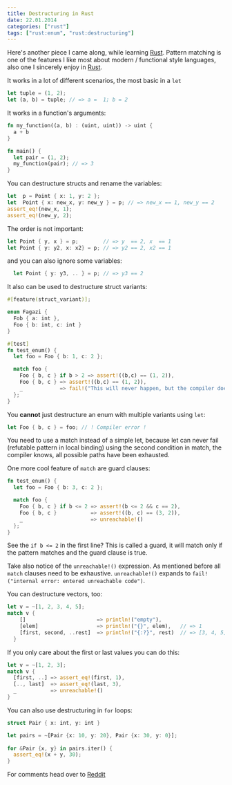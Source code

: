 ```yaml
---
title: Destructuring in Rust
date: 22.01.2014
categories: ["rust"]
tags: ["rust:enum", "rust:destructuring"]
---
```

Here's another piece I came along, while learning [Rust](http://rust-lang.org).
Pattern matching is one of the features I like most about modern / functional style languages, also one I sincerely enjoy in [Rust](http://rust-lang.org).

It works in a lot of different scenarios, the most basic in a `let`

```rust
let tuple = (1, 2);
let (a, b) = tuple; // => a =  1; b = 2
```

It works in a function's arguments:

```rust
fn my_function((a, b) : (uint, uint)) -> uint {
  a + b
}

fn main() {
  let pair = (1, 2);
  my_function(pair); // => 3
}
```

You can destructure structs and rename the variables:

```rust
let  p = Point { x: 1, y: 2 };
let  Point { x: new_x, y: new_y } = p; // => new_x == 1, new_y == 2
assert_eq!(new_x, 1);
assert_eq!(new_y, 2);
```

The order is not important:

```rust
let Point { y, x } = p;        // => y  == 2, x  == 1
let Point { y: y2, x: x2} = p; // => y2 == 2, x2 == 1
```

and you can also ignore some variables:

```rust
  let Point { y: y3, .. } = p; // => y3 == 2
```


It also can be used to destructure struct variants:

```rust
#[feature(struct_variant)];

enum Fagazi {
  Fob { a: int },
  Foo { b: int, c: int }
}

#[test]
fn test_enum() {
  let foo = Foo { b: 1, c: 2 };

  match foo {
    Foo { b, c } if b > 2 => assert!((b,c) == (1, 2)),
    Foo { b, c } => assert!((b,c) == (1, 2)),
    _            => fail!("This will never happen, but the compiler doesn't know")
  };
}
```

You __cannot__ just destructure an enum with multiple variants using `let`:

```rust
let Foo { b, c } = foo; // ! Compiler error !
```

You need to use a match instead of a simple let, because let can never fail (refutable pattern in local binding)
using the second condition in match, the compiler knows, all possible paths have been exhausted.


One more cool feature of `match` are guard clauses:

```rust
fn test_enum() {
  let foo = Foo { b: 3, c: 2 };

  match foo {
    Foo { b, c } if b <= 2 => assert!(b <= 2 && c == 2),
    Foo { b, c }           => assert!((b, c) == (3, 2)),
    _                      => unreachable!()
  };
}
```

See the `if b <= 2` in the first line? This is called a guard, it will match only if the pattern matches and the guard clause is true.

Take also notice of the `unreachable!()` expression. As mentioned before all `match` clauses need to be exhaustive. `unreachable!()` expands to `fail!("internal error: entered unreachable code")`.


You can destructure vectors, too:

```rust
let v = ~[1, 2, 3, 4, 5];
match v {
    []                       => println!("empty"),
    [elem]                   => println!("{}", elem),   // => 1
    [first, second, ..rest]  => println!("{:?}", rest)  // => [3, 4, 5]
  }
```

If you only care about the first or last values you can do this:

```rust
let v = ~[1, 2, 3];
match v {
  [first, ..] => assert_eq!(first, 1),
  [.., last]  => assert_eq!(last, 3),
  _           => unreachable!()
}
```

You can also use destructuring in `for` loops:

```rust
struct Pair { x: int, y: int }

let pairs = ~[Pair {x: 10, y: 20}, Pair {x: 30, y: 0}]; 
  
for &Pair {x, y} in pairs.iter() {
  assert_eq!(x + y, 30);
}
```

For comments head over to [Reddit](http://www.reddit.com/r/rust/comments/1vu6v5/examples_of_destructuring_in_rust/)
